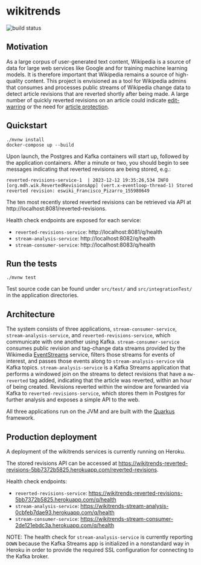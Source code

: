 # wikitrends

![build status](https://github.com/mdholloway/wikitrends/actions/workflows/maven.yml/badge.svg)

## Motivation

As a large corpus of user-generated text content, Wikipedia is a source of data for large web services like Google and for training machine learning models. It is therefore important that Wikipedia remains a source of high-quality content. This project is envisioned as a tool for Wikipedia admins that consumes and processes public streams of Wikipedia change data to detect article revisions that are reverted shortly after being made. A large number of quickly reverted revisions on an article could indicate [edit-warring](https://en.wikipedia.org/wiki/Wikipedia:Edit_warring) or the need for [article protection](https://en.wikipedia.org/wiki/Wikipedia:Protection_policy).

## Quickstart
```
./mvnw install
docker-compose up --build
```
Upon launch, the Postgres and Kafka containers will start up, followed by the application containers. After a minute or two, you should begin to see messages indicating that reverted revisions are being stored, e.g.:
```
reverted-revisions-service-1  | 2023-12-12 19:35:26,534 INFO  [org.mdh.wik.RevertedRevisionsApp] (vert.x-eventloop-thread-1) Stored reverted revision: eswiki_Francisco_Pizarro_155980649
```
The ten most recently stored reverted revisions can be retrieved via API at http://localhost:8081/reverted-revisions.

Health check endpoints are exposed for each service:
* `reverted-revisions-service`: http://localhost:8081/q/health
* `stream-analysis-service`: http://localhost:8082/q/health
* `stream-consumer-service`: http://localhost:8083/q/health

## Run the tests
```
./mvnw test
```
Test source code can be found under `src/test/` and `src/integrationTest/` in the application directories.

## Architecture

The system consists of three applications, `stream-consumer-service`, `stream-analysis-service`, and `reverted-revisions-service`, which communicate with one another using Kafka. `stream-consumer-service` consumes public revision and tag-change data streams provided by the Wikimedia [EventStreams](https://wikitech.wikimedia.org/wiki/Event_Platform/EventStreams) service, filters those streams for events of interest, and passes those events along to `stream-analysis-service` via Kafka topics. `stream-analysis-service` is a Kafka Streams application that performs a windowed join on the streams to detect revisions that have a `mw-reverted` tag added, indicating that the article was reverted, within an hour of being created. Revisions reverted within the window are forwarded via Kafka to `reverted-revisions-service`, which stores them in Postgres for further analysis and exposes a simple API to the web.

All three applications run on the JVM and are built with the [Quarkus](https://quarkus.io/) framework.


## Production deployment

A deployment of the wikitrends services is currently running on Heroku.

The stored revisions API can be accessed at https://wikitrends-reverted-revisions-5bb7372b5825.herokuapp.com/reverted-revisions.

Health check endpoints:
* `reverted-revisions-service`: https://wikitrends-reverted-revisions-5bb7372b5825.herokuapp.com/q/health
* `stream-analysis-service`: https://wikitrends-stream-analysis-0cbfeb7dae93.herokuapp.com/q/health
* `stream-consumer-service`: https://wikitrends-stream-consumer-2de121ebdc3a.herokuapp.com/q/health

NOTE: The health check for `stream-analysis-service` is currently reporting `DOWN` because the Kafka Streams app is initialized in a nonstandard way in Heroku in order to provide the required SSL configuration for connecting to the Kafka broker.
